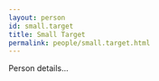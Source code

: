 ```yaml
---
layout: person
id: small.target
title: Small Target
permalink: people/small.target.html
---
```


Person details...